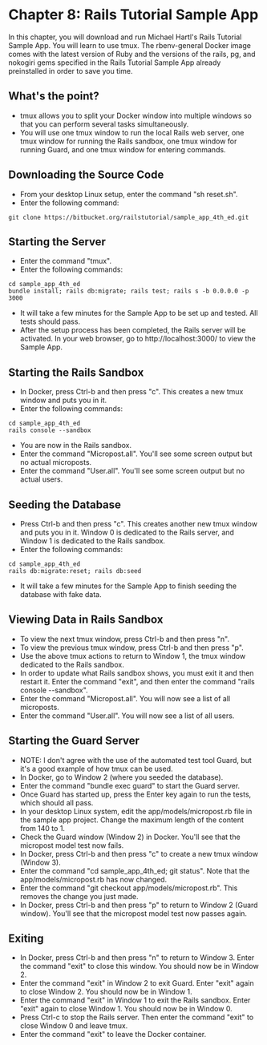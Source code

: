 # Chapter 8: Rails Tutorial Sample App

In this chapter, you will download and run Michael Hartl's Rails Tutorial Sample App.  You will learn to use tmux.  The rbenv-general Docker image comes with the latest version of Ruby and the versions of the rails, pg, and nokogiri gems specified in the Rails Tutorial Sample App already preinstalled in order to save you time.

## What's the point?
* tmux allows you to split your Docker window into multiple windows so that you can perform several tasks simultaneously.
* You will use one tmux window to run the local Rails web server, one tmux window for running the Rails sandbox, one tmux window for running Guard, and one tmux window for entering commands.

## Downloading the Source Code
* From your desktop Linux setup, enter the command "sh reset.sh".
* Enter the following command:
```
git clone https://bitbucket.org/railstutorial/sample_app_4th_ed.git
```

## Starting the Server
* Enter the command "tmux".
* Enter the following commands:
```
cd sample_app_4th_ed
bundle install; rails db:migrate; rails test; rails s -b 0.0.0.0 -p 3000
```
* It will take a few minutes for the Sample App to be set up and tested.  All tests should pass.
* After the setup process has been completed, the Rails server will be activated.  In your web browser, go to http://localhost:3000/ to view the Sample App.

## Starting the Rails Sandbox
* In Docker, press Ctrl-b and then press "c".  This creates a new tmux window and puts you in it.
* Enter the following commands:
```
cd sample_app_4th_ed
rails console --sandbox
```
* You are now in the Rails sandbox.
* Enter the command "Micropost.all".  You'll see some screen output but no actual microposts.
* Enter the command "User.all".  You'll see some screen output but no actual users.

## Seeding the Database
* Press Ctrl-b and then press "c".  This creates another new tmux window and puts you in it.  Window 0 is dedicated to the Rails server, and Window 1 is dedicated to the Rails sandbox.
* Enter the following commands:
```
cd sample_app_4th_ed
rails db:migrate:reset; rails db:seed
```
* It will take a few minutes for the Sample App to finish seeding the database with fake data.

## Viewing Data in Rails Sandbox
* To view the next tmux window, press Ctrl-b and then press "n".
* To view the previous tmux window, press Ctrl-b and then press "p".
* Use the above tmux actions to return to Window 1, the tmux window dedicated to the Rails sandbox.
* In order to update what Rails sandbox shows, you must exit it and then restart it.  Enter the command "exit", and then enter the command "rails console --sandbox".
* Enter the command "Micropost.all".  You will now see a list of all microposts.
* Enter the command "User.all".  You will now see a list of all users.

## Starting the Guard Server
* NOTE: I don't agree with the use of the automated test tool Guard, but it's a good example of how tmux can be used.
* In Docker, go to Window 2 (where you seeded the database).
* Enter the command "bundle exec guard" to start the Guard server.
* Once Guard has started up, press the Enter key again to run the tests, which should all pass.
* In your desktop Linux system, edit the app/models/micropost.rb file in the sample app project.  Change the maximum length of the content from 140 to 1.
* Check the Guard window (Window 2) in Docker.  You'll see that the micropost model test now fails.
* In Docker, press Ctrl-b and then press "c" to create a new tmux window (Window 3).
* Enter the command "cd sample_app_4th_ed; git status".  Note that the app/models/micropost.rb has now changed.
* Enter the command "git checkout app/models/micropost.rb".  This removes the change you just made.
* In Docker, press Ctrl-b and then press "p" to return to Window 2 (Guard window).  You'll see that the micropost model test now passes again.

## Exiting
* In Docker, press Ctrl-b and then press "n" to return to Window 3.  Enter the command "exit" to close this window.  You should now be in Window 2.
* Enter the command "exit" in Window 2 to exit Guard.  Enter "exit" again to close Window 2.  You should now be in Window 1.
* Enter the command "exit" in Window 1 to exit the Rails sandbox.  Enter "exit" again to close Window 1.  You should now be in Window 0.
* Press Ctrl-c to stop the Rails server.  Then enter the command "exit" to close Window 0 and leave tmux.
* Enter the command "exit" to leave the Docker container.

